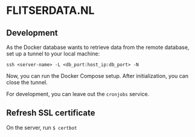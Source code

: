 # FLITSERDATA.NL

## Development
As the Docker database wants to retrieve data from the remote database, set up a tunnel to your local machine:
```shell
ssh <server-name> -L <db_port:host_ip:db_port> -N
```
Now, you can run the Docker Compose setup. After initialization, you can close the tunnel.
  
For development, you can leave out the `cronjobs` service. 


## Refresh SSL certificate
On the server, run `$ certbot`
